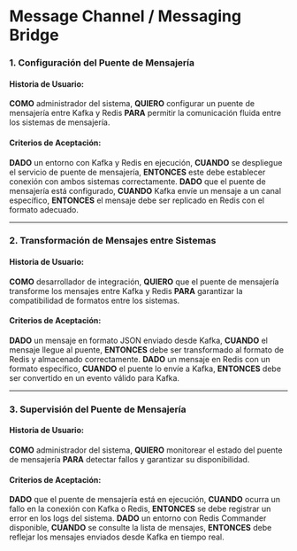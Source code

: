 # Message Channel / Messaging Bridge
### 1. Configuración del Puente de Mensajería
#### Historia de Usuario: 

**COMO** administrador del sistema, **QUIERO** configurar un puente de mensajería entre Kafka y Redis **PARA** permitir la comunicación fluida entre los sistemas de mensajería.

#### Criterios de Aceptación:

**DADO** un entorno con Kafka y Redis en ejecución, **CUANDO** se despliegue el servicio de puente de mensajería, **ENTONCES** este debe establecer conexión con ambos sistemas correctamente.
**DADO** que el puente de mensajería está configurado, **CUANDO** Kafka envíe un mensaje a un canal específico, **ENTONCES** el mensaje debe ser replicado en Redis con el formato adecuado.

---

### 2. Transformación de Mensajes entre Sistemas
#### Historia de Usuario: 
**COMO** desarrollador de integración, **QUIERO** que el puente de mensajería transforme los mensajes entre Kafka y Redis **PARA** garantizar la compatibilidad de formatos entre los sistemas.

#### Criterios de Aceptación:

**DADO** un mensaje en formato JSON enviado desde Kafka, **CUANDO** el mensaje llegue al puente, **ENTONCES** debe ser transformado al formato de Redis y almacenado correctamente.
**DADO** un mensaje en Redis con un formato específico, **CUANDO** el puente lo envíe a Kafka, **ENTONCES** debe ser convertido en un evento válido para Kafka.

---

### 3. Supervisión del Puente de Mensajería
#### Historia de Usuario: 
**COMO** administrador del sistema, **QUIERO** monitorear el estado del puente de mensajería **PARA** detectar fallos y garantizar su disponibilidad.

#### Criterios de Aceptación:

**DADO** que el puente de mensajería está en ejecución, **CUANDO** ocurra un fallo en la conexión con Kafka o Redis, **ENTONCES** se debe registrar un error en los logs del sistema.
**DADO** un entorno con Redis Commander disponible, **CUANDO** se consulte la lista de mensajes, **ENTONCES** debe reflejar los mensajes enviados desde Kafka en tiempo real.